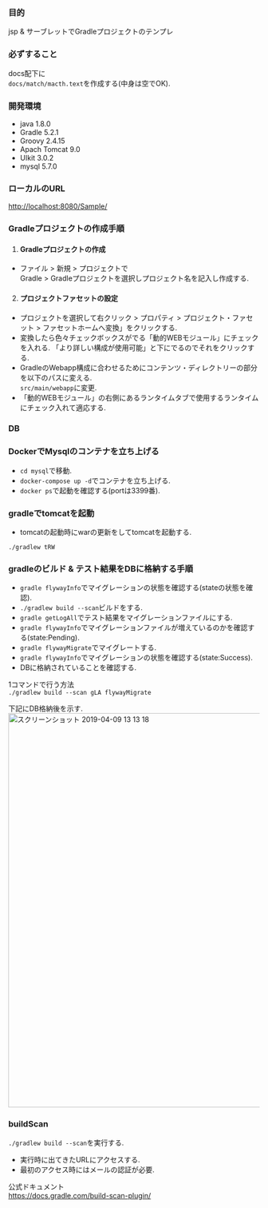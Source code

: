 ### 目的
jsp & サーブレットでGradleプロジェクトのテンプレ

### 必ずすること
docs配下に  
`docs/match/macth.text`を作成する(中身は空でOK).

### 開発環境
+ java  1.8.0
+ Gradle 5.2.1
+ Groovy 2.4.15
+ Apach Tomcat 9.0  
+ UIkit 3.0.2
+ mysql 5.7.0

### ローカルのURL
[http://localhost:8080/Sample/](http://localhost:8080/Sample/)

### Gradleプロジェクトの作成手順

1. #### Gradleプロジェクトの作成
 - ファイル > 新規 > プロジェクトで  
Gradle > Gradleプロジェクトを選択しプロジェクト名を記入し作成する.

2. #### プロジェクトファセットの設定
 - プロジェクトを選択して右クリック > プロパティ > プロジェクト・ファセット > ファセットホームへ変換」をクリックする.  
 - 変換したら色々チェックボックスがでる「動的WEBモジュール」にチェックを入れる. 「より詳しい構成が使用可能」と下にでるのでそれをクリックする.   
 - GradleのWebapp構成に合わせるためにコンテンツ・ディレクトリーの部分を以下のパスに変える.    
 `src/main/webapp`に変更.
 - 「動的WEBモジュール」の右側にあるランタイムタブで使用するランタイムにチェック入れて適応する.

### DB
### DockerでMysqlのコンテナを立ち上げる
+ `cd mysql`で移動.
+ `docker-compose up -d`でコンテナを立ち上げる.
+ `docker ps`で起動を確認する(portは3399番).

### gradleでtomcatを起動
+ tomcatの起動時にwarの更新をしてtomcatを起動する.

`./gradlew tRW`

### gradleのビルド & テスト結果をDBに格納する手順

+ `gradle flywayInfo`でマイグレーションの状態を確認する(stateの状態を確認).
+ `./gradlew build --scan`ビルドをする.
+ `gradle getLogAll`でテスト結果をマイグレーションファイルにする.
+ `gradle flywayInfo`でマイグレーションファイルが増えているのかを確認する(state:Pending).
+ `gradle flywayMigrate`でマイグレートする.
+ `gradle flywayInfo`でマイグレーションの状態を確認する(state:Success).
+ DBに格納されていることを確認する.


1コマンドで行う方法  
`./gradlew build --scan gLA flywayMigrate`


下記にDB格納後を示す.
<img width="789" alt="スクリーンショット 2019-04-09 13 13 18" src="https://user-images.githubusercontent.com/38200453/55772922-53a8ab80-5ac9-11e9-8150-2fbd217590c2.png">

### buildScan

`./gradlew build --scan`を実行する.

- 実行時に出てきたURLにアクセスする.  
- 最初のアクセス時にはメールの認証が必要.  

公式ドキュメント  
https://docs.gradle.com/build-scan-plugin/
